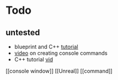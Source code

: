 # Todo

## untested
- blueprint and C++ [tutorial](https://sahildhanju.com/posts/create-console-commands-in-blueprints/)
- [video](https://www.reddit.com/r/unrealengine/comments/17fhvu2/creating_console_commands_in_unreal_is_really/) on creating console commands 
- C++ tutorial [vid](https://www.reddit.com/r/unrealengine/comments/18mua5d/how_to_make_new_console_commands_unreal_c_tutorial/)

[[console window]]
[[Unreal]]
[[command]]